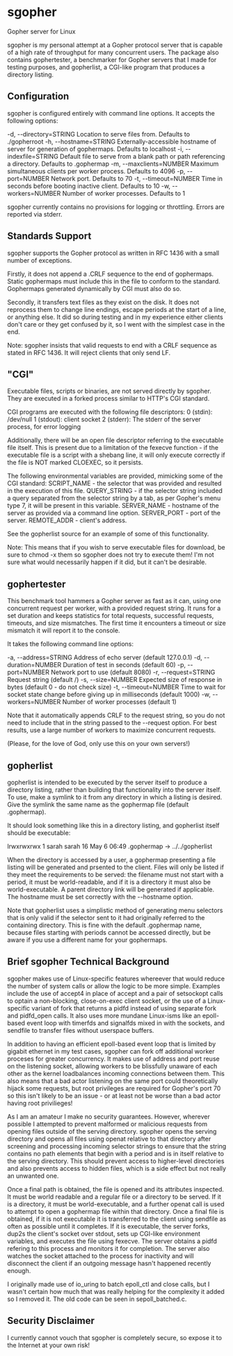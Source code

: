 # sgopher
Gopher server for Linux

sgopher is my personal attempt at a Gopher protocol server that is capable of a high rate of throughput for many concurrent users. The package also contains gophertester, a benchmarker for Gopher servers that I made for testing purposes, and gopherlist, a CGI-like program that produces a directory listing.

## Configuration
sgopher is configured entirely with command line options. It accepts the following options:

-d, --directory=STRING     Location to serve files from. Defaults to ./gopherroot
-h, --hostname=STRING      Externally-accessible hostname of server for generation of gophermaps. Defaults to localhost
-i, --indexfile=STRING     Default file to serve from a blank path or path referencing a directory. Defaults to .gophermap
-m, --maxclients=NUMBER    Maximum simultaneous clients per worker process. Defaults to 4096
-p, --port=NUMBER          Network port. Defaults to 70
-t, --timeout=NUMBER       Time in seconds before booting inactive client. Defaults to 10
-w, --workers=NUMBER       Number of worker processes. Defaults to 1

sgopher currently contains no provisions for logging or throttling. Errors are reported via stderr.

## Standards Support
sgopher supports the Gopher protocol as written in RFC 1436 with a small number of exceptions.

Firstly, it does not append a .CRLF sequence to the end of gophermaps. Static gophermaps must include this in the file to conform to the standard. Gophermaps generated dynamically by CGI must also do so.

Secondly, it transfers text files as they exist on the disk. It does not reprocess them to change line endings, escape periods at the start of a line, or anything else. It did so during testing and in my experience either clients don't care or they get confused by it, so I went with the simplest case in the end.

Note: sgopher insists that valid requests to end with a CRLF sequence as stated in RFC 1436. It will reject clients that only send LF.

## "CGI"
Executable files, scripts or binaries, are not served directly by sgopher. They are executed in a forked process similar to HTTP's CGI standard.

CGI programs are executed with the following file descriptors:
0 (stdin): /dev/null
1 (stdout): client socket
2 (stderr): The stderr of the server process, for error logging

Additionally, there will be an open file descriptor referring to the executable file itself. This is present due to a limitation of the fexecve function - if the executable file is a script with a shebang line, it will only execute correctly if the file is NOT marked CLOEXEC, so it persists.

The following environmental variables are provided, mimicking some of the CGI standard:
SCRIPT_NAME - the selector that was provided and resulted in the execution of this file.
QUERY_STRING - if the selector string included a query separated from the selector string by a tab, as per Gopher's menu type 7, it will be present in this variable.
SERVER_NAME - hostname of the server as provided via a command line option.
SERVER_PORT - port of the server.
REMOTE_ADDR - client's address.

See the gopherlist source for an example of some of this functionality.

Note: This means that if you wish to serve executable files for download, be sure to chmod -x them so sgopher does not try to execute them! I'm not sure what would necessarily happen if it did, but it can't be desirable.

## gophertester
This benchmark tool hammers a Gopher server as fast as it can, using one concurrent request per worker, with a provided request string. It runs for a set duration and keeps statistics for total requests, successful requests, timeouts, and size mismatches. The first time it encounters a timeout or size mismatch it will report it to the console.

It takes the following command line options:

-a, --address=STRING       Address of echo server (default 127.0.0.1)
-d, --duration=NUMBER      Duration of test in seconds (default 60)
-p, --port=NUMBER          Network port to use (default 8080)
-r, --request=STRING       Request string (default /)
-s, --size=NUMBER          Expected size of response in bytes (default 0 - do not check size)
-t, --timeout=NUMBER       Time to wait for socket state change before giving up in milliseconds (default 1000)
-w, --workers=NUMBER       Number of worker processes (default 1)

Note that it automatically appends CRLF to the request string, so you do not need to include that in the string passed to the --request option. For best results, use a large number of workers to maximize concurrent requests.

(Please, for the love of God, only use this on your own servers!)

## gopherlist
gopherlist is intended to be executed by the server itself to produce a directory listing, rather than building that functionality into the server itself. To use, make a symlink to it from any directory in which a listing is desired. Give the symlink the same name as the gophermap file (default .gophermap).

It should look something like this in a directory listing, and gopherlist itself should be executable:

lrwxrwxrwx 1 sarah sarah   16 May  6 06:49 .gophermap -> ../../gopherlist

When the directory is accessed by a user, a gophermap presenting a file listing will be generated and prsented to the client. Files will only be listed if they meet the requirements to be served: the filename must not start with a period, it must be world-readable, and if it is a directory it must also be world-executable. A parent directory link will be generated if applicable. The hostname must be set correctly with the --hostname option.

Note that gopherlist uses a simplistic method of generating menu selectors that is only valid if the selector sent to it had originally referred to the containing directory. This is fine with the default .gophermap name, because files starting with periods cannot be accessed directly, but be aware if you use a different name for your gophermaps.

## Brief sgopher Technical Background
sgopher makes use of Linux-specific features whereever that would reduce the number of system calls or allow the logic to be more simple. Examples include the use of accept4 in place of accept and a pair of setsockopt calls to optain a non-blocking, close-on-exec client socket, or the use of a Linux-specific variant of fork that returns a pidfd instead of using separate fork and pidfd_open calls. It also uses more mundane Linux-isms like an epoll-based event loop with timerfds and signalfds mixed in with the sockets, and sendfile to transfer files without userspace buffers.

In addition to having an efficient epoll-based event loop that is limited by gigabit ethernet in my test cases, sgopher can fork off additional worker proceses for greater concurrency. It makes use of address and port reuse on the listening socket, allowing workers to be blissfully unaware of each other as the kernel loadbalances incoming connections between them. This also means that a bad actor listening on the same port could theoretically hijack some requests, but root privileges are required for Gopher's port 70 so this isn't likely to be an issue - or at least not be worse than a bad actor having root privilieges!

As I am an amateur I make no security guarantees. However, wherever possible I attempted to prevent malformed or malicious requests from opening files outside of the serving directory. sgopher opens the serving directory and opens all files using openat relative to that directory after screening and processing incoming selector strings to ensure that the string contains no path elements that begin with a period and is in itself relative to the serving directory. This should prevent access to higher-level directories and also prevents access to hidden files, which is a side effect but not really an unwanted one.

Once a final path is obtained, the file is opened and its attributes inspected. It must be world readable and a regular file or a directory to be served. If it is a directory, it must be world-executable, and a further openat call is used to attempt to open a gophermap file within that directory. Once a final file is obtained, if it is not executable it is transferred to the client using sendfile as often as possible until it completes. If it is executable, the server forks, dup2s the client's socket over stdout, sets up CGI-like environment variables, and executes the file using fexecve. The server obtains a pidfd refering to this process and monitors it for completion. The server also watches the socket attached to the process for inactivity and will disconnect the client if an outgoing message hasn't happened recently enough.

I originally made use of io_uring to batch epoll_ctl and close calls, but I wasn't certain how much that was really helping for the complexity it added so I removed it. The old code can be seen in sepoll_batched.c.

## Security Disclaimer
I currently cannot vouch that sgopher is completely secure, so expose it to the Internet at your own risk!
